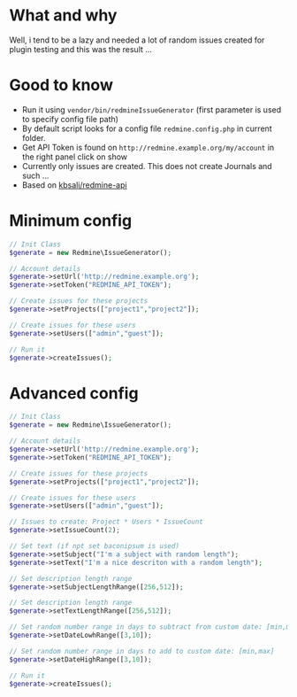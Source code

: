 What and why
============

Well, i tend to be a lazy and needed a lot of random issues created for
plugin testing and this was the result ...

Good to know
============

* Run it using `vendor/bin/redmineIssueGenerator` (first parameter is used to specify config file path)
* By default script looks for a config file `redmine.config.php` in current folder. 
* Get API Token is found on `http://redmine.example.org/my/account` in the right panel click on show
* Currently only issues are created. This does not create Journals and such ...
* Based on [kbsali/redmine-api](https://packagist.org/packages/kbsali/redmine-api)

Minimum config
==============

```php
// Init Class
$generate = new Redmine\IssueGenerator();

// Account details
$generate->setUrl('http://redmine.example.org');
$generate->setToken("REDMINE_API_TOKEN");

// Create issues for these projects
$generate->setProjects(["project1","project2"]);

// Create issues for these users
$generate->setUsers(["admin","guest"]);

// Run it
$generate->createIssues();
```

Advanced config
===============

```php
// Init Class
$generate = new Redmine\IssueGenerator();

// Account details
$generate->setUrl('http://redmine.example.org');
$generate->setToken("REDMINE_API_TOKEN");

// Create issues for these projects
$generate->setProjects(["project1","project2"]);

// Create issues for these users
$generate->setUsers(["admin","guest"]);

// Issues to create: Project * Users * IssueCount
$generate->setIssueCount(2);

// Set text (if npt set baconipsum is used)
$generate->setSubject("I'm a subject with random length");
$generate->setText("I'm a nice descriton with a random length");

// Set description length range
$generate->setSubjectLengthRange([256,512]);

// Set description length range
$generate->setTextLengthRange([256,512]);

// Set random number range in days to subtract from custom date: [min,max]
$generate->setDateLowhRange([3,10]);

// Set random number range in days to add to custom date: [min,max]
$generate->setDateHighRange([3,10]);

// Run it
$generate->createIssues();
```